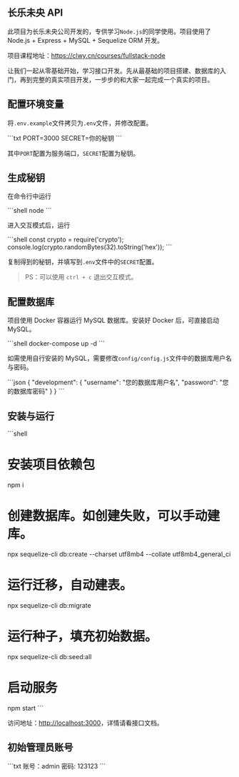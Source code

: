 ## 长乐未央 API

此项目为长乐未央公司开发的，专供学习`Node.js`的同学使用。项目使用了 Node.js + Express + MySQL + Sequelize ORM 开发。

项目课程地址：https://clwy.cn/courses/fullstack-node

让我们一起从零基础开始，学习接口开发。先从最基础的项目搭建、数据库的入门，再到完整的真实项目开发，一步步的和大家一起完成一个真实的项目。

## 配置环境变量

将`.env.example`文件拷贝为`.env`文件，并修改配置。

\```txt
PORT=3000
SECRET=你的秘钥
\```

其中`PORT`配置为服务端口，`SECRET`配置为秘钥。

## 生成秘钥

在命令行中运行

\```shell
node
\```

进入交互模式后，运行

\```shell
const crypto = require('crypto');
console.log(crypto.randomBytes(32).toString('hex'));
\```

复制得到的秘钥，并填写到`.env`文件中的`SECRET`配置。

> PS：可以使用 `ctrl + c` 退出交互模式。

## 配置数据库

项目使用 Docker 容器运行 MySQL 数据库。安装好 Docker 后，可直接启动 MySQL。

\```shell
docker-compose up -d
\```

如需使用自行安装的 MySQL，需要修改`config/config.js`文件中的数据库用户名与密码。

\```json
{
  "development": {
    "username": "您的数据库用户名",
    "password": "您的数据库密码"
  }
}
\```

## 安装与运行

\```shell
# 安装项目依赖包
npm i

# 创建数据库。如创建失败，可以手动建库。
npx sequelize-cli db:create --charset utf8mb4 --collate utf8mb4_general_ci

# 运行迁移，自动建表。
npx sequelize-cli db:migrate

# 运行种子，填充初始数据。
npx sequelize-cli db:seed:all

# 启动服务
npm start
\```

访问地址：[http://localhost:3000](http://localhost:3000)，详情请看接口文档。

## 初始管理员账号

\```txt
账号：admin
密码: 123123
\```
